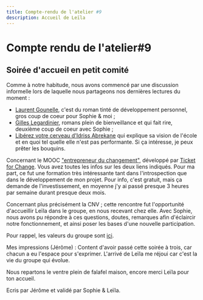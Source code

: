 ```yaml
---
title: Compte-rendu de l'atelier #9
description: Accueil de Leïla
---
```

# Compte rendu de l'atelier#9

## Soirée d'accueil en petit comité

Comme à notre habitude, nous avons commencé par une discussion informelle lors de laquelle nous partageons nos dernières lectures du moment :
- [Laurent Gounelle](https://www.laurentgounelle.com/), c'est du roman tinté de développement personnel, gros coup de coeur pour Sophie & moi ;
- [Gilles Legardinier](http://www.gilles-legardinier.com/), romans plein de bienveillance et qui fait rire, deuxième coup de coeur avec Sophie ;
- [Libérez votre cerveau d'Idriss Abrekane](https://www.lisez.com/livre-de-poche/liberez-votre-cerveau/9782266278577#lecteurs-babelio) qui explique sa vision de l'école et en quoi tel quelle elle n'est pas performante.
Si ça intéresse, je peux prêter les bouquins.
 
Concernant le MOOC ["entrepreneur du changement"](https://fr.coursera.org/learn/entrepreneur-changement), développé par [Ticket for Change](https://www.ticketforchange.org/). Vous avez toutes les infos sur les deux liens indiqués. Pour ma part, ce fut une formation très intéressante tant dans l'introspection que dans le développement de mon projet.
Pour info, c'est gratuit, mais ça demande de l'investissement, en moyenne j'y ai passé presque 3 heures par semaine durant presque deux mois.
 
Concernant plus précisément la CNV ; cette rencontre fut l'opportunité d'accueillir Leïla dans le groupe, en nous recevant chez elle.
Avec Sophie, nous avons pu répondre à ces questions, doutes, remarques afin d'éclaircir notre fonctionnement, et ainsi poser les bases d'une nouvelle participation.
 
Pour rappel, les valeurs du groupe sont [ici](https://github.com/cnvpoilsauxpieds/documentation/blob/master/README.md).
 
Mes impressions (Jérôme) :
Content d'avoir passé cette soirée à trois, car chacun a eu l'espace pour s'exprimer. L'arrivé de Leïla me réjoui car c'est la vie du groupe qui évolue.
 
Nous repartons le ventre plein de falafel maison, encore merci Leïla pour ton accueil.

Ecris par Jérôme et validé par Sophie & Leïla.
